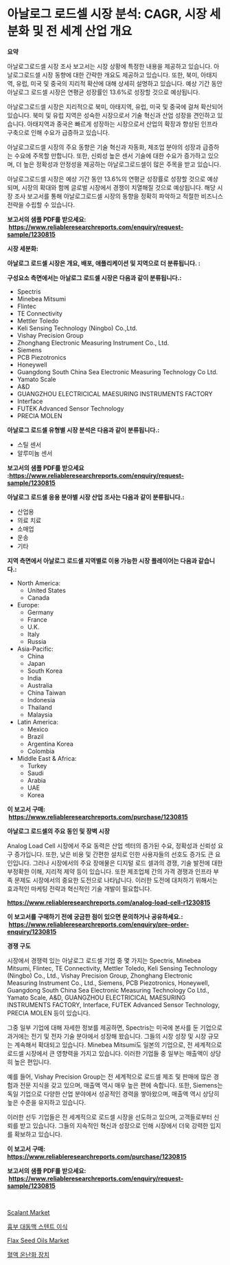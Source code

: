 <p><h1>아날로그 로드셀 시장 분석: CAGR, 시장 세분화 및 전 세계 산업 개요</h1></p><p><strong>요약</strong></p>
<p><p>아날로그로드셀 시장 조사 보고서는 시장 상황에 특정한 내용을 제공하고 있습니다. 아날로그로드셀 시장 동향에 대한 간략한 개요도 제공하고 있습니다. 또한, 북미, 아태지역, 유럽, 미국 및 중국의 지리적 확산에 대해 상세히 설명하고 있습니다. 예상 기간 동안 아날로그 로드셀 시장은 연평균 성장률인 13.6%로 성장할 것으로 예상됩니다.</p><p>아날로그로드셀 시장은 지리적으로 북미, 아태지역, 유럽, 미국 및 중국에 걸쳐 확산되어 있습니다. 북미 및 유럽 지역은 성숙한 시장으로서 기술 혁신과 산업 성장을 견인하고 있습니다. 아태지역과 중국은 빠르게 성장하는 시장으로서 산업의 확장과 향상된 인프라 구축으로 인해 수요가 급증하고 있습니다.</p><p>아날로그로드셀 시장의 주요 동향은 기술 혁신과 자동화, 제조업 분야의 성장과 급증하는 수요에 주목할 만합니다. 또한, 신뢰성 높은 센서 기술에 대한 수요가 증가하고 있으며, 더 높은 정확성과 안정성을 제공하는 아날로그로드셀이 많은 주목을 받고 있습니다.</p><p>아날로그로드셀 시장은 예상 기간 동안 13.6%의 연평균 성장률로 성장할 것으로 예상되며, 시장의 확대와 함께 글로벌 시장에서 경쟁이 치열해질 것으로 예상됩니다. 해당 시장 조사 보고서를 통해 아날로그로드셀 시장의 동향을 정확히 파악하고 적절한 비즈니스 전략을 수립할 수 있습니다.</p></p>
<p><strong>보고서의 샘플 PDF를 받으세요: &nbsp;<a href="https://www.reliableresearchreports.com/enquiry/request-sample/1230815">https://www.reliableresearchreports.com/enquiry/request-sample/1230815</a></strong></p>
<p><strong>시장 세분화:</strong></p>
<p><strong> 아날로그 로드셀 시장은 개요, 배포, 애플리케이션 및 지역으로 더 분류됩니다. :</strong></p>
<p><strong>구성요소 측면에서는 아날로그 로드셀 시장은 다음과 같이 분류됩니다.:</strong></p>
<p><ul><li>Spectris</li><li>Minebea Mitsumi</li><li>Flintec</li><li>TE Connectivity</li><li>Mettler Toledo</li><li>Keli Sensing Technology (Ningbo) Co.,Ltd.</li><li>Vishay Precision Group</li><li>Zhonghang Electronic Measuring Instrument Co., Ltd.</li><li>Siemens</li><li>PCB Piezotronics</li><li>Honeywell</li><li>Guangdong South China Sea Electronic Measuring Technology Co Ltd.</li><li>Yamato Scale</li><li>A&D</li><li>GUANGZHOU ELECTRICICAL MAESURING INSTRUMENTS FACTORY</li><li>Interface</li><li>FUTEK Advanced Sensor Technology</li><li>PRECIA MOLEN</li></ul></p>
<p><strong> 아날로그 로드셀 유형별 시장 분석은 다음과 같이 분류됩니다.:</strong></p>
<p><ul><li>스틸 센서</li><li>알루미늄 센서</li></ul></p>
<p><strong>보고서의 샘플 PDF를 받으세요 :<a href="https://www.reliableresearchreports.com/enquiry/request-sample/1230815">https://www.reliableresearchreports.com/enquiry/request-sample/1230815</a></strong></p>
<p><strong> 아날로그 로드셀 응용 분야별 시장 산업 조사는 다음과 같이 분류됩니다.:</strong></p>
<p><ul><li>산업용</li><li>의료 치료</li><li>소매업</li><li>운송</li><li>기타</li></ul></p>
<p><strong>지역 측면에서 아날로그 로드셀 지역별로 이용 가능한 시장 플레이어는 다음과 같습니다.:</strong></p>
<p><ul>
    <li>
        North America:
        <ul>
            <li>United States</li>
            <li>Canada</li>
        </ul>
    </li>
    <li>
        Europe:
        <ul>
            <li>Germany</li>
            <li>France</li>
            <li>U.K.</li>
            <li>Italy</li>
            <li>Russia</li>
        </ul>
    </li>
    <li>
        Asia-Pacific:
        <ul>
            <li>China</li>
            <li>Japan</li>
            <li>South Korea</li>
            <li>India</li>
            <li>Australia</li>
            <li>China Taiwan</li>
            <li>Indonesia</li>
            <li>Thailand</li>
            <li>Malaysia</li>
        </ul>
    </li>
    <li>
        Latin America:
        <ul>
            <li>Mexico</li>
            <li>Brazil</li>
            <li>Argentina Korea</li>
            <li>Colombia</li>
        </ul>
    </li>
    <li>
        Middle East & Africa:
        <ul>
            <li>Turkey</li>
            <li>Saudi</li>
            <li>Arabia</li>
            <li>UAE</li>
            <li>Korea</li>
        </ul>
    </li>
    </ul></p>
<p><strong>이 보고서 구매: &nbsp;<a href="https://www.reliableresearchreports.com/purchase/1230815">https://www.reliableresearchreports.com/purchase/1230815</a></strong></p>
<p><strong>아날로그 로드셀의 주요 동인 및 장벽 시장</strong></p>
<p><p>Analog Load Cell 시장에서 주요 동력은 산업 섹터의 증가된 수요, 정확성과 신뢰성 요구 증가입니다. 또한, 낮은 비용 및 간편한 설치로 인한 사용자들의 선호도 증가도 큰 요인입니다. 그러나 시장에서의 주요 장애물은 디지털 로드 셀과의 경쟁, 기술 발전에 대한 부정확한 이해, 지리적 제약 등이 있습니다. 또한 제조업체 간의 가격 경쟁과 인프라 부족 문제도 시장에서의 중요한 도전으로 나타납니다. 이러한 도전에 대처하기 위해서는 효과적인 마케팅 전략과 혁신적인 기술 개발이 필요합니다.</p></p>
<p><strong><a href="https://www.reliableresearchreports.com/analog-load-cell-r1230815">https://www.reliableresearchreports.com/analog-load-cell-r1230815</a></strong></p>
<p><strong>이 보고서를 구매하기 전에 궁금한 점이 있으면 문의하거나 공유하세요.: &nbsp;<a href="https://www.reliableresearchreports.com/enquiry/pre-order-enquiry/1230815">https://www.reliableresearchreports.com/enquiry/pre-order-enquiry/1230815</a></strong></p>
<p><strong>경쟁 구도</strong></p>
<p><p>시장에서 경쟁력 있는 아날로그 로드셀 기업 중 몇 가지는 Spectris, Minebea Mitsumi, Flintec, TE Connectivity, Mettler Toledo, Keli Sensing Technology (Ningbo) Co., Ltd., Vishay Precision Group, Zhonghang Electronic Measuring Instrument Co., Ltd., Siemens, PCB Piezotronics, Honeywell, Guangdong South China Sea Electronic Measuring Technology Co Ltd., Yamato Scale, A&D, GUANGZHOU ELECTRICICAL MAESURING INSTRUMENTS FACTORY, Interface, FUTEK Advanced Sensor Technology, PRECIA MOLEN 등이 있습니다.</p><p>그중 일부 기업에 대해 자세한 정보를 제공하면, Spectris는 미국에 본사를 둔 기업으로 과거에는 전기 및 전자 기술 분야에서 성장해 왔습니다. 그들의 시장 성장 및 시장 규모는 계속해서 확대되고 있습니다. Minebea Mitsumi도 일본의 기업으로, 전 세계적으로 로드셀 시장에서 큰 영향력을 가지고 있습니다. 이러한 기업들 중 일부는 매출액이 상당히 높은 편입니다.</p><p>예를 들어, Vishay Precision Group는 전 세계적으로 로드셀 제조 및 판매에 많은 경험과 전문 지식을 갖고 있으며, 매출액 역시 매우 높은 편에 속합니다. 또한, Siemens는 독일 기업으로 다양한 산업 분야에서 성공적인 경력을 쌓아왔으며, 매출액 역시 상당히 높은 수준을 유지하고 있습니다.</p><p>이러한 선두 기업들은 전 세계적으로 로드셀 시장을 선도하고 있으며, 고객들로부터 신뢰를 받고 있습니다. 그들의 지속적인 혁신과 성장으로 인해 시장에서 더욱 강력한 입지를 확보하고 있습니다.</p></p>
<p><strong>이 보고서 구매: &nbsp; <a href="https://www.reliableresearchreports.com/purchase/1230815">https://www.reliableresearchreports.com/purchase/1230815</a></strong></p>
<p><strong>보고서의 샘플 PDF를 받으세요: &nbsp;<a href="https://www.reliableresearchreports.com/enquiry/request-sample/1230815">https://www.reliableresearchreports.com/enquiry/request-sample/1230815</a></strong><strong></strong></p>
<p>&nbsp;</p>
<p><p><a href="https://www.linkedin.com/pulse/scalant-market-size-growth-forecast-from-2024-2031-marq-intel-e2mgc?trackingId=6ak0tWrrAEXLUdRa6tmIwQ%3D%3D">Scalant Market</a></p><p><a href="https://github.com/GabrielBlanda5656/Market-Research-Report-List-1/blob/main/266173431378.md">흉부 대동맥 스텐트 이식</a></p><p><a href="https://www.linkedin.com/pulse/flax-seed-oils-market-offers-provide-insightful-data-time-period-vygbc?trackingId=DDM1%2B7n4HDWd4HaENS5OEQ%3D%3D">Flax Seed Oils Market</a></p><p><a href="https://github.com/CorEmtymerich56566/Market-Research-Report-List-1/blob/main/303325931379.md">혈액 온난화 장치</a></p></p>